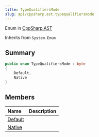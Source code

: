 ```yaml
---
title: TypeQualifiersMode
slug: api/cppsharp.ast.typequalifiersmode
---
```

Enum in [CppSharp.AST](/api/cppsharp/ast)

Inherits from `System.Enum`

## Summary



```csharp
public enum TypeQualifiersMode : byte
{
    Default,
    Native
}
```

## Members

|Name|Description|
|:---|:---|
|[Default](/api/cppsharp/ast/typequalifiersmode/default)||
|[Native](/api/cppsharp/ast/typequalifiersmode/native)||


